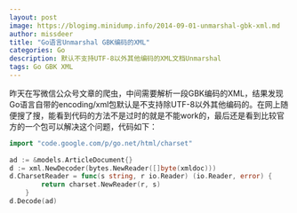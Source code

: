 ```yaml
---
layout: post
image: https://blogimg.minidump.info/2014-09-01-unmarshal-gbk-xml.md
author: missdeer
title: "Go语言Unmarshal GBK编码的XML"
categories: Go
description: 默认不支持UTF-8以外其他编码的XML文档Unmarshal
tags: Go GBK XML
---
```

昨天在写微信公众号文章的爬虫，中间需要解析一段GBK编码的XML，结果发现Go语言自带的encoding/xml包默认是不支持除UTF-8以外其他编码的。在网上随便搜了搜，能看到代码的方法不是过时的就是不能work的，最后还是看到比较官方的一个包可以解决这个问题，代码如下：

```go
import "code.google.com/p/go.net/html/charset"
 
ad := &models.ArticleDocument{}
d := xml.NewDecoder(bytes.NewReader([]byte(xmldoc)))
d.CharsetReader = func(s string, r io.Reader) (io.Reader, error) {
        return charset.NewReader(r, s)
    }
d.Decode(ad)
```
